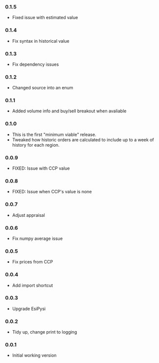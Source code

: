 ### 0.1.5

- Fixed issue with estimated value

### 0.1.4

- Fix syntax in historical value

### 0.1.3

- Fix dependency issues

### 0.1.2

- Changed source into an enum

### 0.1.1

- Added volume info and buy/sell breakout when avaliable

### 0.1.0

- This is the first "minimum viable" release.
- Tweaked how historic orders are calculated to include up to a week of history for each region.

### 0.0.9

- FIXED: Issue with CCP value

### 0.0.8

- FIXED: Issue when CCP's value is none

### 0.0.7

- Adjust appraisal

### 0.0.6

- Fix numpy average issue

### 0.0.5

- Fix prices from CCP

### 0.0.4

- Add import shortcut

### 0.0.3

- Upgrade EsiPysi

### 0.0.2

- Tidy up, change print to logging

### 0.0.1

- Initial working version
